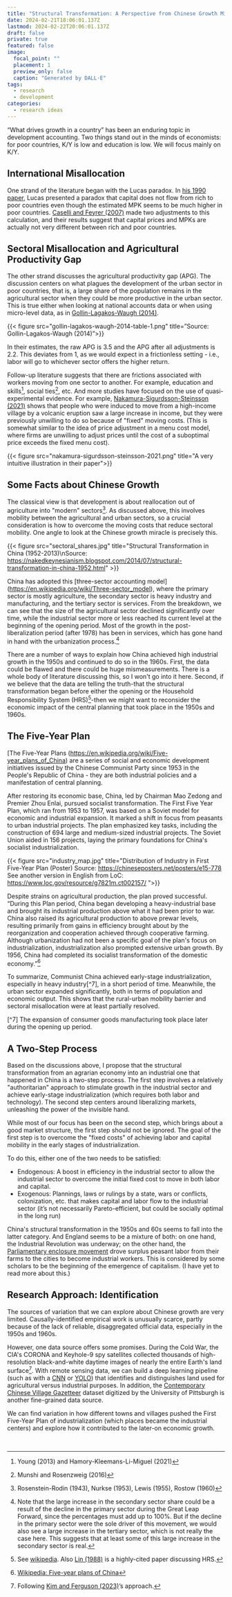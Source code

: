 ```yaml
---
title: "Structural Transformation: A Perspective from Chinese Growth Miracle"
date: 2024-02-21T18:06:01.137Z
lastmod: 2024-02-22T20:06:01.137Z
draft: false
private: true
featured: false
image:
  focal_point: ""
  placement: 1
  preview_only: false
  caption: "Generated by DALL·E"
tags:
  - research
  - development
categories:
  - research ideas
---
```


“What drives growth in a country” has been an enduring topic in development accounting. Two things stand out in the minds of economists: for poor countries, K/Y is low and education is low. We will focus mainly on K/Y.

## International Misallocation

One strand of the literature began with the Lucas paradox. In [his 1990 paper](https://www.jstor.org/stable/2006549), Lucas presented a paradox that capital does not flow from rich to poor countries even though the estimated MPK seems to be much higher in poor countries. [Caselli and Feyrer (2007)](https://personal.lse.ac.uk/casellif/papers/mpk.pdf) made two adjustments to this calculation, and their results suggest that capital prices and MPKs are actually not very different between rich and poor countries.

## Sectoral Misallocation and Agricultural Productivity Gap

The other strand discusses the agricultural productivity gap (APG). The discussion centers on what plagues the development of the urban sector in poor countries, that is, a large share of the population remains in the agricultural sector when they could be more productive in the urban sector. This is true either when looking at national accounts data or when using micro-level data, as in [Gollin-Lagakos-Waugh (2014)](https://www.nber.org/papers/w19628).


{{< figure src="gollin-lagakos-waugh-2014-table-1.png" title=”Source: Gollin-Lagakos-Waugh (2014)”>}}

In their estimates, the raw APG is 3.5 and the APG after all adjustments is 2.2. This deviates from 1, as we would expect in a frictionless setting - i.e., labor will go to whichever sector offers the higher return.

Follow-up literature suggests that there are frictions associated with workers moving from one sector to another. For example, education and skills[^1], social ties[^2], etc. And more studies have focused on the use of quasi-experimental evidence. For example, [Nakamura-Sigurdsson-Steinsson (2021)](https://eml.berkeley.edu/~enakamura/papers/giftofmoving.pdf) shows that people who were induced to move from a high-income village by a volcanic eruption saw a large increase in income, but they were previously unwilling to do so because of "fixed" moving costs. (This is somewhat similar to the idea of price adjustment in a menu cost model, where firms are unwilling to adjust prices until the cost of a suboptimal price exceeds the fixed menu cost).

[^1]: Young (2013) and Hamory-Kleemans-Li-Miguel (2021)
[^2]: Munshi and Rosenzweig (2016)



{{< figure src="nakamura-sigurdsson-steinsson-2021.png" title="A very intuitive illustration in their paper">}} 

## Some Facts about Chinese Growth

The classical view is that development is about reallocation out of agriculture into "modern" sectors[^3]. As discussed above, this involves mobility between the agricultural and urban sectors, so a crucial consideration is how to overcome the moving costs that reduce sectoral mobility. One angle to look at the Chinese growth miracle is precisely this.

[^3]: Rosenstein-Rodin (1943), Nurkse (1953), Lewis (1955), Rostow (1960)



{{< figure src="sectoral_shares.jpg" title="Structural Transformation in China (1952-2013)\nSource: https://nakedkeynesianism.blogspot.com/2014/07/structural-transformation-in-china-1952.html" >}}

China has adopted this [three-sector accounting model] (https://en.wikipedia.org/wiki/Three-sector_model), where the primary sector is mostly agriculture, the secondary sector is heavy industry and manufacturing, and the tertiary sector is services. From the breakdown, we can see that the size of the agricultural sector declined significantly over time, while the industrial sector more or less reached its current level at the beginning of the opening period. Most of the growth in the post-liberalization period (after 1978) has been in services, which has gone hand in hand with the urbanization process.[^4]

[^4]: Note that the large increase in the secondary sector share could be a result of the decline in the primary sector during the Great Leap Forward, since the percentages must add up to 100%. But if the decline in the primary sector were the sole driver of this movement, we would also see a large increase in the tertiary sector, which is not really the case here. This suggests that at least some of this large increase in the secondary sector is real.

There are a number of ways to explain how China achieved high industrial growth in the 1950s and continued to do so in the 1960s. First, the data could be flawed and there could be huge mismeasurements. There is a whole body of literature discussing this, so I won't go into it here. Second, if we believe that the data are telling the truth-that the structural transformation began before either the opening or the Household Responsibility System (HRS)[^5]-then we might want to reconsider the economic impact of the central planning that took place in the 1950s and 1960s.

[^5]: See [wikipedia](). Also [Lin (1988)](https://www.jstor.org/stable/1566543) is a highly-cited paper discussing HRS. 

## The Five-Year Plan

[The Five-Year Plans (https://en.wikipedia.org/wiki/Five-year_plans_of_China) are a series of social and economic development initiatives issued by the Chinese Communist Party since 1953 in the People's Republic of China - they are both industrial policies and a manifestation of central planning.

After restoring its economic base, China, led by Chairman Mao Zedong and Premier Zhou Enlai, pursued socialist transformation. The First Five Year Plan, which ran from 1953 to 1957, was based on a Soviet model for economic and industrial expansion. It marked a shift in focus from peasants to urban industrial projects. The plan emphasized key tasks, including the construction of 694 large and medium-sized industrial projects. The Soviet Union aided in 156 projects, laying the primary foundations for China's socialist industrialization.


{{< figure src="industry_map.jpg" title="Distribution of Industry in First Five-Year Plan (Poster) Source: https://chineseposters.net/posters/e15-778 See another version in English from LoC: https://www.loc.gov/resource/g7821m.ct002157/ ">}}

Despite strains on agricultural production, the plan proved successful. “During this Plan period, China began developing a heavy-industrial base and brought its industrial production above what it had been prior to war. China also raised its agricultural production to above prewar levels, resulting primarily from gains in efficiency brought about by the reorganization and cooperation achieved through cooperative farming. Although urbanization had not been a specific goal of the plan's focus on industrialization, industrialization also prompted extensive urban growth. By 1956, China had completed its socialist transformation of the domestic economy.”[^6]

[^6]: [Wikipedia: Five-year plans of China](https://en.wikipedia.org/wiki/Five-year_plans_of_China)

To summarize, Communist China achieved early-stage industrialization, especially in heavy industry[^7], in a short period of time. Meanwhile, the urban sector expanded significantly, both in terms of population and economic output. This shows that the rural-urban mobility barrier and sectoral misallocation were at least partially resolved. 

[^7] The expansion of consumer goods manufacturing took place later during the opening up period. 

## A Two-Step Process

Based on the discussions above, I propose that the structural transformation from an agrarian economy into an industrial one that happened in China is a two-step process. The first step involves a relatively "authoritarian" approach to stimulate growth in the industrial sector and achieve early-stage industrialization (which requires both labor and technology). The second step centers around liberalizing markets, unleashing the power of the invisible hand. 

While most of our focus has been on the second step, which brings about a good market structure, the first step should not be ignored. The goal of the first step is to overcome the "fixed costs" of achieving labor and capital mobility in the early stages of industrialization.

To do this, either one of the two needs to be satisfied:  
- Endogenous: A boost in efficiency in the industrial sector to allow the industrial sector to overcome the initial fixed cost to move in both labor and capital. 
- Exogenous: Plannings, laws or rulings by a state, wars or conflicts, colonization, etc. that makes capital and labor flow to the industrial sector (it’s not necessarily Pareto-efficient, but could be socially optimal in the long run)

China's structural transformation in the 1950s and 60s seems to fall into the latter category. And England seems to be a mixture of both: on one hand, the Industrial Revolution was underway; on the other hand, the [Parliamentary enclosure movement](https://en.wikipedia.org/wiki/Enclosure) drove surplus peasant labor from their farms to the cities to become industrial workers. This is considered by some scholars to be the beginning of the emergence of capitalism. (I have yet to read more about this.)

## Research Approach: Identification

The sources of variation that we can explore about Chinese growth are very limited. Causally-identified empirical work is unusually scarce, partly because of the lack of reliable, disaggregated official data, especially in the 1950s and 1960s. 

However, one data source offers some promises. During the Cold War, the CIA's CORONA and Keyhole-9 spy satellites collected thousands of high-resolution black-and-white daytime images of nearly the entire Earth's land surface[^8]. With remote sensing data, we can build a deep learning pipeline (such as with a [CNN](https://arxiv.org/abs/1910.12023) or [YOLO](https://arxiv.org/abs/1506.02640)) that identifies and distinguishes land used for agricultural versus industrial purposes. In addition, the [Contemporary Chinese Village Gazetteer](https://www.chinesevillagedata.library.pitt.edu/) dataset digitized by the University of Pittsburgh is another fine-grained data source.

We can find variation in how different towns and villages pushed the First Five-Year Plan of industrialization (which places became the industrial centers) and explore how it contributed to the later-on economic growth. 

[^8]: Following [Kim and Ferguson (2023)](https://oliverwkim.com/papers/oliver_kim_JMP.pdf)’s approach. 

<br>




